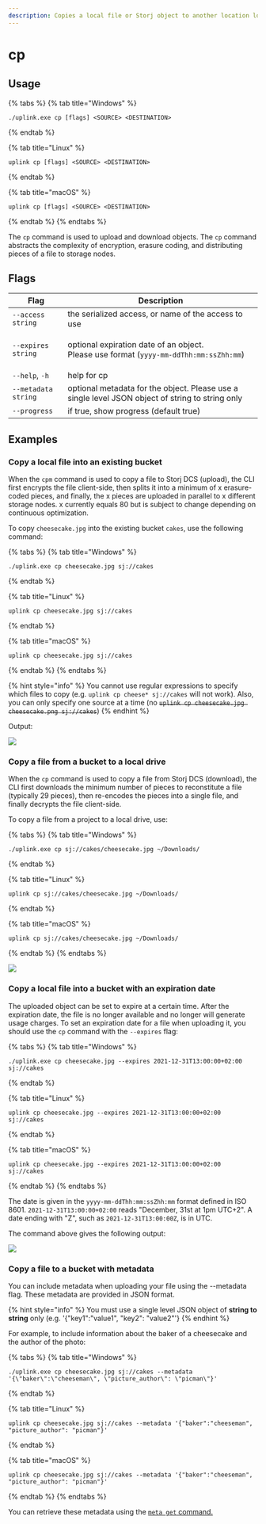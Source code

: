 ```yaml
---
description: Copies a local file or Storj object to another location locally or in Storj
---
```


# cp

## Usage

{% tabs %}
{% tab title="Windows" %}
```
./uplink.exe cp [flags] <SOURCE> <DESTINATION>
```
{% endtab %}

{% tab title="Linux" %}
```
uplink cp [flags] <SOURCE> <DESTINATION>
```
{% endtab %}

{% tab title="macOS" %}
```
uplink cp [flags] <SOURCE> <DESTINATION>
```
{% endtab %}
{% endtabs %}

The `cp` command is used to upload and download objects. The `cp` command abstracts the complexity of encryption, erasure coding, and distributing pieces of a file to storage nodes.

## Flags

| Flag                | Description                                                                                                  |
| ------------------- | ------------------------------------------------------------------------------------------------------------ |
| `--access string`   | the serialized access, or name of the access to use                                                          |
| `--expires string`  | <p>optional expiration date of an object. <br>Please use format (<code>yyyy-mm-ddThh:mm:ssZhh:mm</code>)</p> |
| `--help`, `-h`      | help for cp                                                                                                  |
| `--metadata string` | optional metadata for the object. Please use a single level JSON object of string to string only             |
| `--progress`        | if true, show progress (default true)                                                                        |

## Examples

### Copy a local file into an existing bucket

When the `cpm` command is used to copy a file to Storj DCS (upload), the CLI first encrypts the file client-side, then splits it into a minimum of x erasure-coded pieces, and finally, the x pieces are uploaded in parallel to x different storage nodes. x currently equals 80 but is subject to change depending on continuous optimization.&#x20;

To copy `cheesecake.jpg` into the existing bucket `cakes`, use the following command:

{% tabs %}
{% tab title="Windows" %}
```
./uplink.exe cp cheesecake.jpg sj://cakes 
```
{% endtab %}

{% tab title="Linux" %}
```
uplink cp cheesecake.jpg sj://cakes
```
{% endtab %}

{% tab title="macOS" %}
```
uplink cp cheesecake.jpg sj://cakes
```
{% endtab %}
{% endtabs %}

{% hint style="info" %}
You cannot use regular expressions to specify which files to copy (e.g. `uplink cp cheese* sj://cakes` will not work). Also, you can only specify one source at a time (no ~~`uplink cp cheesecake.jpg cheesecake.png sj://cakes`~~)
{% endhint %}

Output:

![](../../.gitbook/assets/upload\_file.png)

### Copy a file from a bucket to a local drive

When the `cp` command is used to copy a file from Storj DCS (download), the CLI first downloads the minimum number of pieces to reconstitute a file (typically 29 pieces), then re-encodes the pieces into a single file, and finally decrypts the file client-side.&#x20;

To copy a file from a project to a local drive, use:

{% tabs %}
{% tab title="Windows" %}
```
./uplink.exe cp sj://cakes/cheesecake.jpg ~/Downloads/
```
{% endtab %}

{% tab title="Linux" %}
```
uplink cp sj://cakes/cheesecake.jpg ~/Downloads/
```
{% endtab %}

{% tab title="macOS" %}
```
uplink cp sj://cakes/cheesecake.jpg ~/Downloads/
```
{% endtab %}
{% endtabs %}

![](../../.gitbook/assets/download\_object.png)

### Copy a local file into a bucket with an expiration date

The uploaded object can be set to expire at a certain time. After the expiration date, the file is no longer available and no longer will generate usage charges. To set an expiration date for a file when uploading it, you should use the `cp` command with the `--expires` flag:

{% tabs %}
{% tab title="Windows" %}
```
./uplink.exe cp cheesecake.jpg --expires 2021-12-31T13:00:00+02:00 sj://cakes
```
{% endtab %}

{% tab title="Linux" %}
```
uplink cp cheesecake.jpg --expires 2021-12-31T13:00:00+02:00 sj://cakes
```
{% endtab %}

{% tab title="macOS" %}
```
uplink cp cheesecake.jpg --expires 2021-12-31T13:00:00+02:00 sj://cakes
```
{% endtab %}
{% endtabs %}

The date is given in the `yyyy-mm-ddThh:mm:ssZhh:mm` format defined in ISO 8601.  `2021-12-31T13:00:00+02:00` reads "December, 31st at 1pm UTC+2". A date ending with "Z", such as `2021-12-31T13:00:00Z`, is in UTC.

The command above gives the following output:

![](../../.gitbook/assets/upload\_file.png)

### Copy a file to a bucket with metadata

You can include metadata when uploading your file using the --metadata flag. These metadata are provided in JSON format.&#x20;

{% hint style="info" %}
You must use a single level JSON object of **string to string** only (e.g. '{"key1":"value1",  "key2": "value2"'}
{% endhint %}

For example, to include information about the baker of a cheesecake and the author of the photo:

{% tabs %}
{% tab title="Windows" %}
```
./uplink.exe cp cheesecake.jpg sj://cakes --metadata '{\"baker\":\"cheeseman\", \"picture_author\": \"picman\"}'
```
{% endtab %}

{% tab title="Linux" %}
```
uplink cp cheesecake.jpg sj://cakes --metadata '{"baker":"cheeseman", "picture_author": "picman"}'
```
{% endtab %}

{% tab title="macOS" %}
```
uplink cp cheesecake.jpg sj://cakes --metadata '{"baker":"cheeseman", "picture_author": "picman"}'
```
{% endtab %}
{% endtabs %}

You can retrieve these metadata using the [`meta get` command.](meta-command/meta-get-command.md)
